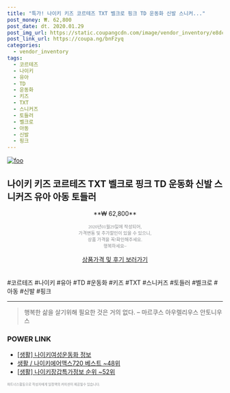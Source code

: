 ```yaml
--- 
title: "특가! 나이키 키즈 코르테즈 TXT 벨크로 핑크 TD 운동화 신발 스니커..." 
post_money: ₩. 62,800 
post_date: dt. 2020.01.29 
post_img_url: https://static.coupangcdn.com/image/vendor_inventory/e8dc/406cf58c54d7aadb6c0ee345e408779aaf5d41c5ad217857fb9b25f833a5.jpg 
post_link_url: https://coupa.ng/bnFzyq 
categories: 
  - vendor_inventory 
tags: 
  - 코르테즈 
  - 나이키 
  - 유아 
  - TD 
  - 운동화 
  - 키즈 
  - TXT 
  - 스니커즈 
  - 토들러 
  - 벨크로 
  - 아동 
  - 신발 
  - 핑크 
--- 
```

[![foo](https://static.coupangcdn.com/image/vendor_inventory/e8dc/406cf58c54d7aadb6c0ee345e408779aaf5d41c5ad217857fb9b25f833a5.jpg)](https://coupa.ng/bnFzyq) 

## 나이키 키즈 코르테즈 TXT 벨크로 핑크 TD 운동화 신발 스니커즈 유아 아동 토들러 
<p style="text-align: center;">**₩ 62,800**</p> 
<p style="text-align: center;"><span style="color: #898c8f; font-family: Georgia,Times,serif; font-size: 0.75em;">2020년01월29일에 작성되어, <br>가격변동 및 추가할인이 있을 수 있으니,<br> 상품 가격을 꼭!확인해주세요.<br>행복하세요~</span> 
</p>	 
<div markdown="0" style="text-align: center;"><a href="https://coupa.ng/bnFzyq" class="btn btn--success">상품가격 및 후기 보러가기</a></div> 
<br><br> 
  #코르테즈 #나이키 #유아 #TD #운동화 #키즈 #TXT #스니커즈 #토들러 #벨크로 #아동 #신발 #핑크 
<hr> 

> 행복한 삶을 살기위해 필요한 것은 거의 없다. – 마르쿠스 아우렐리우스 안토니우스 


### POWER LINK

* <a href="https://blog.naver.com/fasyy4321/221760283670" target="_blank"> [생활] 나이키여성운동화 정보 </a>
* <a href="https://blog.naver.com/santokki14/221786061459" target="_blank">생활 / 나이키에어맥스720 베스트 ~48위</a>
* <a href="https://blog.naver.com/sakai111/221775462252" target="_blank"> [생활] 나이키장갑특가정보 순위 ~52위</a>

<span style="color: #898c8f; font-family: Georgia,Times,serif; font-size: 0.55em;">파트너스활동으로 작성자에게 일정액의 커미션이 제공될수 있습니다.</span> 
